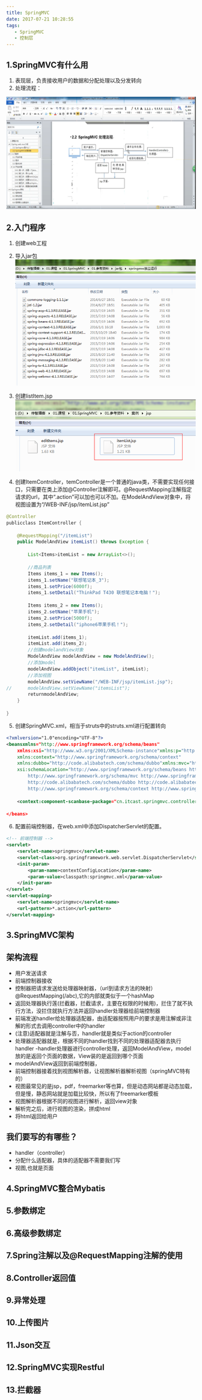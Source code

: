 ```yaml
---
title: SpringMVC
date: 2017-07-21 10:28:55
tags:
   - SpringMVC
   - 控制层
---
```


## 1.SpringMVC有什么用
1. 表现层，负责接收用户的数据和分配处理以及分发转向
2. 处理流程：
<!-- more -->
![SpringMVC](SpringMVC/处理流程.png)
## 2.入门程序
1.	创建web工程
2.	导入jar包
![jar包](SpringMVC/jar.png)

3.	创建listItem.jsp
![jar包](SpringMVC/jsp.png)

4.	创建ItemController，temController是一个普通的java类，不需要实现任何接口，只需要在类上添加@Controller注解即可。@RequestMapping注解指定请求的url，其中“.action”可以加也可以不加。在ModelAndView对象中，将视图设置为“/WEB-INF/jsp/itemList.jsp”
```java
@Controller
publicclass ItemController {

	@RequestMapping("/itemList")
	public ModelAndView itemList() throws Exception {
		
		List<Items>itemList = new ArrayList<>();
		
		//商品列表
		Items items_1 = new Items();
		items_1.setName("联想笔记本_3");
		items_1.setPrice(6000f);
		items_1.setDetail("ThinkPad T430 联想笔记本电脑！");
		
		Items items_2 = new Items();
		items_2.setName("苹果手机");
		items_2.setPrice(5000f);
		items_2.setDetail("iphone6苹果手机！");
		
		itemList.add(items_1);
		itemList.add(items_2);
		//创建modelandView对象
		ModelAndView modelAndView = new ModelAndView();
		//添加model
		modelAndView.addObject("itemList", itemList);
		//添加视图
		modelAndView.setViewName("/WEB-INF/jsp/itemList.jsp");
//		modelAndView.setViewName("itemsList");	
		returnmodelAndView;
	}

}

```

5.	创建SpringMVC.xml，相当于struts中的struts.xml进行配置转向
```xml
<?xmlversion="1.0"encoding="UTF-8"?>
<beansxmlns="http://www.springframework.org/schema/beans"
	xmlns:xsi="http://www.w3.org/2001/XMLSchema-instance"xmlns:p="http://www.springframework.org/schema/p"
	xmlns:context="http://www.springframework.org/schema/context"
	xmlns:dubbo="http://code.alibabatech.com/schema/dubbo"xmlns:mvc="http://www.springframework.org/schema/mvc"
	xsi:schemaLocation="http://www.springframework.org/schema/beans http://www.springframework.org/schema/beans/spring-beans-4.0.xsd
        http://www.springframework.org/schema/mvc http://www.springframework.org/schema/mvc/spring-mvc-4.0.xsd
        http://code.alibabatech.com/schema/dubbo http://code.alibabatech.com/schema/dubbo/dubbo.xsd
        http://www.springframework.org/schema/context http://www.springframework.org/schema/context/spring-context-4.0.xsd">

	<context:component-scanbase-package="cn.itcast.springmvc.controller"/>
	
</beans>

```

6.	配置前端控制器，在web.xml中添加DispatcherServlet的配置。

```xml
<!-- 前端控制器 -->
<servlet>
	<servlet-name>springmvc</servlet-name>
	<servlet-class>org.springframework.web.servlet.DispatcherServlet</servlet-class>
	<init-param>
		<param-name>contextConfigLocation</param-name>
		<param-value>classpath:springmvc.xml</param-value>
	</init-param>
</servlet>
<servlet-mapping>
	<servlet-name>springmvc</servlet-name>
	<url-pattern>*.action</url-pattern>
</servlet-mapping>

```



## 3.SpringMVC架构
## 架构流程
- 用户发送请求
- 前端控制器接收
- 控制器把请求发送给处理器映射器，（url到请求方法的映射）@RequestMapping(/abc),它的内部就类似于一个hashMap
- 返回处理器执行莲(拦截器，拦截请求，主要在权限的时候用)，拦住了就不执行方法，没拦住就执行方法并返回handler处理器给前端控制器
- 前端发送handler给处理器适配器，由适配器按照用户的要求是用注解或非注解的形式去调用controller中的handler
- (注意)适配器就是注解与否，handler就是类似于action的controller
- 处理器适配器就是，根据不同的handler找到不同的处理器适配器去执行handler
-handler处理器进行controller处理，返回ModelAndView，model放的是返回个页面的数据，View装的是返回到哪个页面
- modelAndView返回到前端控制器，
- 前端控制器接着找到视图解析器，让视图解析器解析视图（springMVC特有的）
- 视图最常见的是jsp，pdf，freemarker等也算，但是动态网站都是动态加载，但是慢，静态网站就是加载比较快，所以有了freemarker模板
- 视图解析器根据不同的视图进行解析，返回view对象
- 解析完之后，进行视图的渲染，拼成html
- 将html返回给用户

## 我们要写的有哪些？
- handler（controller）
- 分配什么适配器，具体的适配器不需要我们写
- 视图,也就是页面
## 4.SpringMVC整合Mybatis
## 5.参数绑定
## 6.高级参数绑定
## 7.Spring注解以及@RequestMapping注解的使用
## 8.Controller返回值
## 9.异常处理
## 10.上传图片
## 11.Json交互
## 12.SpringMVC实现Restful
## 13.拦截器
